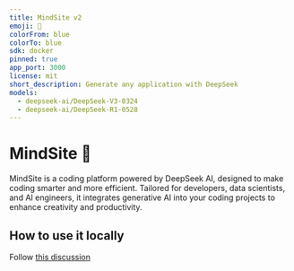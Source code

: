 ```yaml
---
title: MindSite v2
emoji: 🐳
colorFrom: blue
colorTo: blue
sdk: docker
pinned: true
app_port: 3000
license: mit
short_description: Generate any application with DeepSeek
models:
  - deepseek-ai/DeepSeek-V3-0324
  - deepseek-ai/DeepSeek-R1-0528
---
```


# MindSite 🐳

MindSite is a coding platform powered by DeepSeek AI, designed to make coding smarter and more efficient. Tailored for developers, data scientists, and AI engineers, it integrates generative AI into your coding projects to enhance creativity and productivity.

## How to use it locally

Follow [this discussion](https://huggingface.co/spaces/enzostvs/MindSite/discussions/74)
